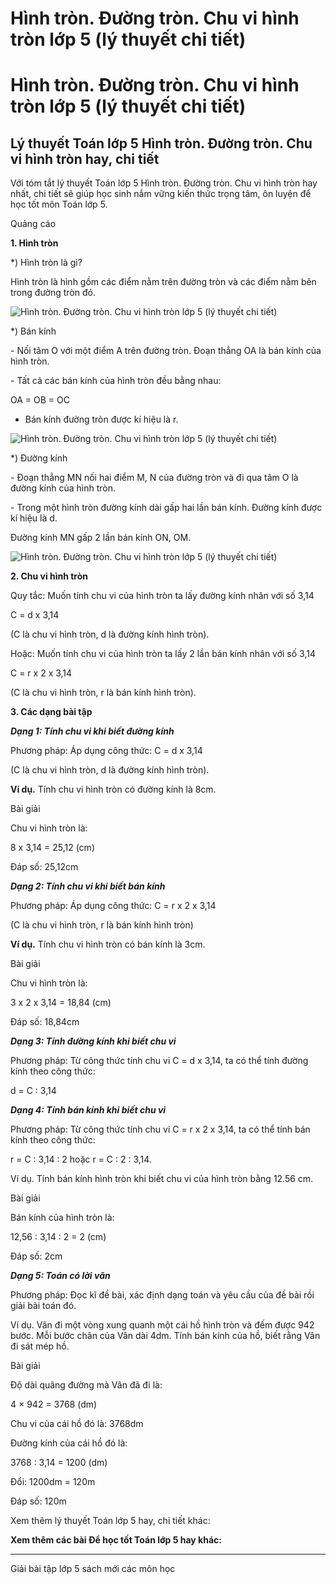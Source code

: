 # Hình tròn. Đường tròn. Chu vi hình tròn lớp 5 (lý thuyết chi tiết)

# Hình tròn. Đường tròn. Chu vi hình tròn lớp 5 (lý thuyết chi tiết)

## Lý thuyết Toán lớp 5 Hình tròn. Đường tròn. Chu vi hình tròn hay, chi tiết

Với tóm tắt lý thuyết Toán lớp 5 Hình tròn. Đường tròn. Chu vi hình tròn hay nhất, chi tiết sẽ giúp học sinh nắm vững kiến thức trọng tâm, ôn luyện để học tốt môn Toán lớp 5.

Quảng cáo

**1\. Hình tròn**

*) Hình tròn là gì?

Hình tròn là hình gồm các điểm nằm trên đường tròn và các điểm nằm bên trong đường tròn đó.

![Hình tròn. Đường tròn. Chu vi hình tròn lớp 5 \(lý thuyết chi tiết\)](https://vietjack.com/giai-toan-lop-5/images/ly-thuyet-hinh-tron-duong-tron-chu-vi-hinh-tron-99156.png)

*) Bán kính

\- Nối tâm O với một điểm A trên đường tròn. Đoạn thẳng OA là bán kính của hình tròn.

\- Tất cả các bán kính của hình tròn đều bằng nhau: 

OA = OB = OC

- Bán kính đường tròn được kí hiệu là r.

![Hình tròn. Đường tròn. Chu vi hình tròn lớp 5 \(lý thuyết chi tiết\)](https://vietjack.com/giai-toan-lop-5/images/ly-thuyet-hinh-tron-duong-tron-chu-vi-hinh-tron-99161.png)

*) Đường kính

\- Đoạn thẳng MN nối hai điểm M, N của đường tròn và đi qua tâm O là đường kính của hình tròn.

\- Trong một hình tròn đường kính dài gấp hai lần bán kính. Đường kính được kí hiệu là d.

Đường kính MN gấp 2 lần bán kính ON, OM.

![Hình tròn. Đường tròn. Chu vi hình tròn lớp 5 \(lý thuyết chi tiết\)](https://vietjack.com/giai-toan-lop-5/images/ly-thuyet-hinh-tron-duong-tron-chu-vi-hinh-tron-99158.png)

**2\. Chu vi hình tròn**

Quy tắc: Muốn tính chu vi của hình tròn ta lấy đường kính nhân với số 3,14

C = d x 3,14

(C là chu vi hình tròn, d là đường kính hình tròn).

Hoặc: Muốn tính chu vi của hình tròn ta lấy 2 lần bán kính nhân với số 3,14

C = r x 2 x 3,14

(C là chu vi hình tròn, r là bán kính hình tròn).

**3\. Các dạng bài tập**

**_Dạng 1: Tính chu vi khi biết đường kính_**

Phương pháp: Áp dụng công thức: C = d x 3,14

(C là chu vi hình tròn, d là đường kính hình tròn).

**Ví dụ.** Tính chu vi hình tròn có đường kính là 8cm.

Bài giải

Chu vi hình tròn là:

8 x 3,14 = 25,12 (cm)

Đáp số: 25,12cm

**_Dạng 2: Tính chu vi khi biết bán kính_**

Phương pháp: Áp dụng công thức: C = r x 2 x 3,14

(C là chu vi hình tròn, r là bán kính hình tròn)

**Ví dụ.** Tính chu vi hình tròn có bán kính là 3cm.

Bài giải

Chu vi hình tròn là:

3 x 2 x 3,14 = 18,84 (cm)

Đáp số: 18,84cm

**_Dạng 3: Tính đường kính khi biết chu vi_**

Phương pháp: Từ công thức tính chu vi C = d x 3,14, ta có thể tính đường kính theo công thức:

d = C : 3,14

**_Dạng 4: Tính bán kính khi biết chu vi_**

Phương pháp: Từ công thức tính chu vi C = r x 2 x 3,14, ta có thể tính bán kính theo công thức:

r = C : 3,14 : 2 hoặc r = C : 2 : 3,14.

Ví dụ. Tính bán kính hình tròn khi biết chu vi của hình tròn bằng 12.56 cm.

Bài giải

Bán kính của hình tròn là:

12,56 : 3,14 : 2 = 2 (cm)

Đáp số: 2cm

**_Dạng 5: Toán có lời văn_**

Phương pháp: Đọc kĩ đề bài, xác định dạng toán và yêu cầu của đề bài rồi giải bài toán đó.

Ví dụ. Vân đi một vòng xung quanh một cái hồ hình tròn và đếm được 942 bước. Mỗi bước chân của Vân dài 4dm. Tính bán kính của hồ, biết rằng Vân đi sát mép hồ.

Bài giải

Độ dài quãng đường mà Vân đã đi là:

4 × 942 = 3768 (dm)

Chu vi của cái hồ đó là: 3768dm

Đường kính của cái hồ đó là:

3768 : 3,14 = 1200 (dm)

Đổi: 1200dm = 120m

Đáp số: 120m

Xem thêm lý thuyết Toán lớp 5 hay, chi tiết khác:

**Xem thêm các bài Để học tốt Toán lớp 5 hay khác:**

* * *

Giải bài tập lớp 5 sách mới các môn học
